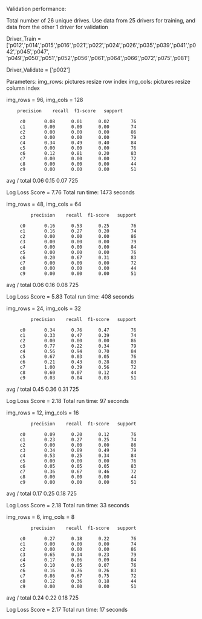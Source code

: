 
Validation performance:

Total number of 26 unique drives. Use data from 25 drivers for training, and data from the other 1 driver for validation

Driver_Train =['p012','p014','p015','p016','p021','p022','p024','p026','p035','p039','p041','p042','p045','p047',
 'p049','p050','p051','p052','p056','p061','p064','p066','p072','p075','p081']

Driver_Validate = ['p002']

Parameters:
img_rows: pictures resize row index
img_cols: pictures resize column index



img_rows = 96, img_cols = 128

        precision    recall  f1-score   support

         c0       0.08      0.01      0.02        76
         c1       0.00      0.00      0.00        74
         c2       0.00      0.00      0.00        86
         c3       0.00      0.00      0.00        79
         c4       0.34      0.49      0.40        84
         c5       0.00      0.00      0.00        76
         c6       0.12      0.81      0.20        83
         c7       0.00      0.00      0.00        72
         c8       0.00      0.00      0.00        44
         c9       0.00      0.00      0.00        51

avg / total       0.06      0.15      0.07       725

Log Loss Score = 7.76
Total run time:  1473 seconds 

img_rows = 48, img_cols = 64 

             precision    recall  f1-score   support

         c0       0.16      0.53      0.25        76
         c1       0.16      0.27      0.20        74
         c2       0.00      0.00      0.00        86
         c3       0.00      0.00      0.00        79
         c4       0.00      0.00      0.00        84
         c5       0.00      0.00      0.00        76
         c6       0.20      0.67      0.31        83
         c7       0.00      0.00      0.00        72
         c8       0.00      0.00      0.00        44
         c9       0.00      0.00      0.00        51

avg / total       0.06      0.16      0.08       725

Log Loss Score = 5.83
Total run time:  408 seconds 

img_rows = 24, img_cols = 32

             precision    recall  f1-score   support

         c0       0.34      0.76      0.47        76
         c1       0.33      0.47      0.39        74
         c2       0.00      0.00      0.00        86
         c3       0.77      0.22      0.34        79
         c4       0.56      0.94      0.70        84
         c5       0.67      0.03      0.05        76
         c6       0.21      0.43      0.28        83
         c7       1.00      0.39      0.56        72
         c8       0.60      0.07      0.12        44
         c9       0.03      0.04      0.03        51

avg / total       0.45      0.36      0.31       725

Log Loss Score = 2.18
Total run time:  97 seconds 

img_rows = 12, img_cols = 16

             precision    recall  f1-score   support

         c0       0.09      0.20      0.12        76
         c1       0.23      0.27      0.25        74
         c2       0.00      0.00      0.00        86
         c3       0.34      0.89      0.49        79
         c4       0.53      0.25      0.34        84
         c5       0.00      0.00      0.00        76
         c6       0.05      0.05      0.05        83
         c7       0.36      0.67      0.46        72
         c8       0.00      0.00      0.00        44
         c9       0.00      0.00      0.00        51

avg / total       0.17      0.25      0.18       725

Log Loss Score = 2.18
Total run time:  33 seconds 

img_rows = 6, img_cols = 8

             precision    recall  f1-score   support

         c0       0.27      0.18      0.22        76
         c1       0.00      0.00      0.00        74
         c2       0.00      0.00      0.00        86
         c3       0.65      0.14      0.23        79
         c4       0.17      0.06      0.09        84
         c5       0.10      0.05      0.07        76
         c6       0.16      0.76      0.26        83
         c7       0.86      0.67      0.75        72
         c8       0.12      0.36      0.18        44
         c9       0.00      0.00      0.00        51

avg / total       0.24      0.22      0.18       725

Log Loss Score = 2.17
Total run time:  17 seconds
